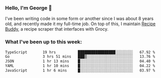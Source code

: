 ### Hello, I'm George 👋

I've been writing code in some form or another since I was about 8 years old, and recently made it my full-time job. On top of this, I maintain [Recipe Buddy](https://github.com/georgegebbett/recipe-buddy), a recipe scraper that interfaces with Grocy.  

<!--
**georgegebbett/georgegebbett** is a ✨ _special_ ✨ repository because its `README.md` (this file) appears on your GitHub profile.

Here are some ideas to get you started:

- 🔭 I’m currently working on ...
- 🌱 I’m currently learning ...
- 👯 I’m looking to collaborate on ...
- 🤔 I’m looking for help with ...
- 💬 Ask me about ...
- 📫 How to reach me: ...
- 😄 Pronouns: ...
- ⚡ Fun fact: ...
-->

### What I've been up to this week:
<!--START_SECTION:waka-->

```txt
TypeScript       19 hrs          █████████████████░░░░░░░░   67.92 %
Go               3 hrs 51 mins   ███▒░░░░░░░░░░░░░░░░░░░░░   13.76 %
JSON             1 hr 13 mins    █░░░░░░░░░░░░░░░░░░░░░░░░   04.40 %
YAML             1 hr 10 mins    █░░░░░░░░░░░░░░░░░░░░░░░░   04.22 %
JavaScript       1 hr 6 mins     █░░░░░░░░░░░░░░░░░░░░░░░░   03.97 %
```

<!--END_SECTION:waka-->
